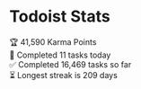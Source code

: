 
# Todoist Stats

<!-- TODO-IST:START -->
🏆  41,590 Karma Points           
🌸  Completed 11 tasks today           
✅  Completed 16,469 tasks so far           
⏳  Longest streak is 209 days
<!-- TODO-IST:END -->
